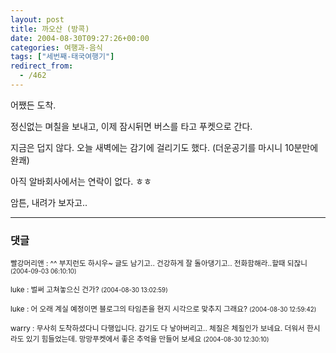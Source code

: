 ```yaml
---
layout: post
title: 까오산 (방콕)
date: 2004-08-30T09:27:26+00:00
categories: 여행과-음식
tags: ["세번째-태국여행기"]
redirect_from:
  - /462
---
```


어쨌든 도착.

정신없는 며칠을 보내고, 이제 잠시뒤면 버스를 타고 푸켓으로 간다.

지금은 덥지 않다. 오늘 새벽에는 감기에 걸리기도 했다. (더운공기를 마시니 10분만에 완쾌)

아직 알바회사에서는 연락이 없다. ㅎㅎ

암튼, 내려가 보자고..

* * *

### 댓글



<!--- cmt:802 --->
<!--- mail: --->
<!--- parent:0 --->

<small class=comment>빨강머리앤 : ^^ 부지런도 하시우~ 글도 남기고.. 건강하게 잘 돌아댕기고.. 전화함해라..할때 되잖니 <small>(2004-09-03 06:10:10)</small></small>


<!--- cmt:803 --->
<!--- mail: --->
<!--- parent:0 --->

<small class=comment>luke : 벌써 고쳐놓으신 건가? <small>(2004-08-30 13:02:59)</small></small>


<!--- cmt:804 --->
<!--- mail: --->
<!--- parent:0 --->

<small class=comment>luke : 어 오래 계실 예정이면 블로그의 타임존을 현지 시각으로 맞추지 그래요? <small>(2004-08-30 12:59:42)</small></small>


<!--- cmt:805 --->
<!--- mail: --->
<!--- parent:0 --->

<small class=comment>warry : 무사히 도착하셨다니 다행입니다.  감기도 다 낳아버리고.. 체질은 체질인가 보네요. 더워서 한시라도 있기 힘들었는데. 망망푸켓에서 좋은 추억을 만들어 보세요 <small>(2004-08-30 12:30:10)</small></small>

